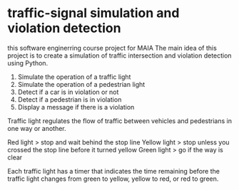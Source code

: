 # traffic-signal simulation and violation detection
this software enginerring course project for MAIA 
The main idea of this project is to create a simulation of traffic intersection and violation detection using Python.

1. Simulate the operation of a traffic light 
2. Simulate the operation of a pedestrian light 
3. Detect if a car is in violation or not
4. Detect if a pedestrian is in violation 
5. Display a message if there is a violation

Traffic light regulates the flow of traffic between vehicles and pedestrians in one way or another.

Red light > stop and wait behind the stop line
Yellow light > stop unless you crossed the stop line before it turned yellow
Green light > go if the way is clear

Each traffic light has a timer that indicates the time remaining before the traffic light changes from green to yellow, yellow to red, or red to green.
